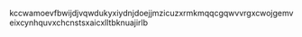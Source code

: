 kccwamoevfbwijdjvqwdukyxiydnjdoejjmzicuzxrmkmqqcgqwvvrgxcwojgemveixcynhquvxchcnstsxaicxlltbknuajirlb